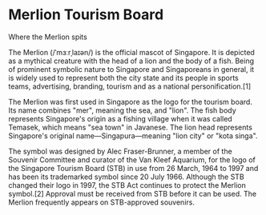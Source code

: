 # Merlion Tourism Board
Where the Merlion spits

The Merlion (/ˈmɜːrˌlaɪən/) is the official mascot of Singapore. It is depicted as a mythical creature with the head of a lion and the body of a fish. Being of prominent symbolic nature to Singapore and Singaporeans in general, it is widely used to represent both the city state and its people in sports teams, advertising, branding, tourism and as a national personification.[1]

The Merlion was first used in Singapore as the logo for the tourism board. Its name combines "mer", meaning the sea, and "lion". The fish body represents Singapore's origin as a fishing village when it was called Temasek, which means "sea town" in Javanese. The lion head represents Singapore's original name—Singapura—meaning "lion city" or "kota singa".

The symbol was designed by Alec Fraser-Brunner, a member of the Souvenir Committee and curator of the Van Kleef Aquarium, for the logo of the Singapore Tourism Board (STB) in use from 26 March, 1964 to 1997 and has been its trademarked symbol since 20 July 1966. Although the STB changed their logo in 1997, the STB Act continues to protect the Merlion symbol.[2] Approval must be received from STB before it can be used. The Merlion frequently appears on STB-approved souvenirs.